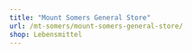```yaml
---
title: "Mount Somers General Store"
url: /mt-somers/mount-somers-general-store/
shop: Lebensmittel
---
```

